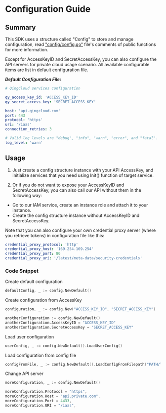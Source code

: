 # Configuration Guide

## Summary

This SDK uses a structure called "Config" to store and manage configuration, read ["config/config.go"](https://github.com/yunify/qingcloud-sdk-go/blob/master/config/config.go) file's comments of public functions for more information.

Except for AccessKeyID and SecretAccessKey, you can also configure the API servers for private cloud usage scenario. All available configurable items are list in default configuration file.

___Default Configuration File:___

``` yaml
# QingCloud services configuration

qy_access_key_id: 'ACCESS_KEY_ID'
qy_secret_access_key: 'SECRET_ACCESS_KEY'

host: 'api.qingcloud.com'
port: 443
protocol: 'https'
uri: '/iaas'
connection_retries: 3

# Valid log levels are "debug", "info", "warn", "error", and "fatal".
log_level: 'warn'

```

## Usage

1. Just create a config structure instance with your API AccessKey, and initialize services that you need using Init() function of target service.

2. Or if you do not want to expose your AccessKeyID and SecretAccessKey, you can also call our API without them in the following way:
- Go to our IAM service, create an instance role and attach it to your instance.
- Create the config structure instance without AccessKeyID and SecretAccessKey.

Note that you can also configure your own credential proxy server (where you retrieve tokens) in configuration file like this:

```yaml
credential_proxy_protocol: 'http'
credential_proxy_host: '169.254.169.254'
credential_proxy_port: 80
credential_proxy_uri: '/latest/meta-data/security-credentials'
```

### Code Snippet

Create default configuration

``` go
defaultConfig, _ := config.NewDefault()
```

Create configuration from AccessKey

``` go
configuration, _ := config.New("ACCESS_KEY_ID", "SECRET_ACCESS_KEY")

anotherConfiguration := config.NewDefault()
anotherConfiguration.AccessKeyID = "ACCESS_KEY_ID"
anotherConfiguration.SecretAccessKey = "SECRET_ACCESS_KEY"
```

Load user configuration

``` go
userConfig, _ := config.NewDefault().LoadUserConfig()
```

Load configuration from config file

``` go
configFromFile, _ := config.NewDefault().LoadConfigFromFilepath("PATH/TO/FILE")
```

Change API server

``` go
moreConfiguration, _ := config.NewDefault()

moreConfiguration.Protocol = "https",
moreConfiguration.Host = "api.private.com",
moreConfiguration.Port = 4433,
moreConfiguration.URI = "/iaas",
```
